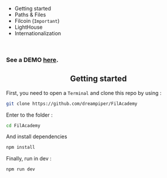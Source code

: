 - Getting started
- Paths & Files
- Filcoin (`Important`)
- LightHouse
- Internationalization

<br />

### See a DEMO [here]().

<h2 align='center'>Getting started</h2>

First, you need to open a `Terminal` and clone this repo by using :

```bash
git clone https://github.com/dreampiper/FilAcademy
```

Enter to the folder :

```bash
cd FilAcademy
```

And install dependencies

```bash
npm install
```

Finally, run in dev :

```bash
npm run dev
```
